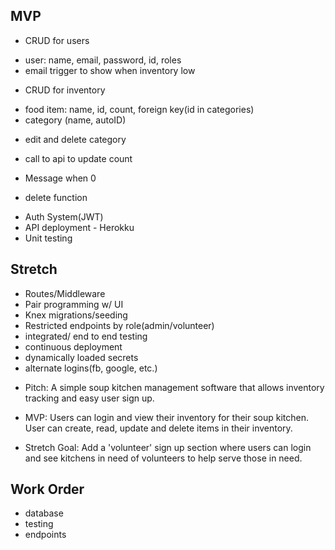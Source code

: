 ## MVP
- CRUD for users
* user: name, email, password, id, roles
* email trigger to show when inventory low

- CRUD for inventory
* food item: name, id, count, foreign key(id    in categories)
* category (name, autoID)
- edit and delete category
* call to api to update count
- Message when 0 
* delete function

- Auth System(JWT)
- API deployment - Herokku
- Unit testing

## Stretch
- Routes/Middleware
- Pair programming w/ UI
- Knex migrations/seeding
- Restricted endpoints by role(admin/volunteer)
- integrated/ end to end testing
- continuous deployment
- dynamically loaded secrets
- alternate logins(fb, google, etc.)

* Pitch: A simple soup kitchen management software that allows inventory tracking and easy user sign up. 

* MVP: Users can login and view their inventory for their soup kitchen. User can create, read, update and delete items in their inventory. 

* Stretch Goal: Add a 'volunteer' sign up section where users can login and see kitchens in need of volunteers to help serve those in need.


## Work Order

- database
- testing
- endpoints